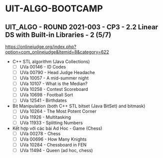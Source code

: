 # UIT-ALGO-BOOTCAMP
## UIT_ALGO - ROUND 2021-003 - CP3 - 2.2 Linear DS with Built-in Libraries - 2 (5/7)

https://onlinejudge.org/index.php?option=com_onlinejudge&Itemid=8&category=622

- C++ STL algorithm (Java Collections)
  - [ ] UVa 00146 - ID Codes
  - [ ] UVa 00790 - Head Judge Headache
  - [ ] UVa 10057 - A mid-summer night
  - [ ] UVa 10107 - What is the Median?
  - [ ] UVa 10258 - Contest Scoreboard
  - [ ] UVa 10698 - Football Sort
  - [ ] UVa 12541 - Birthdates

- Bit Manipulation (both C++ STL bitset (Java BitSet) and bitmask)
  - [ ] UVa 10264 - The Most Potent Corner
  - [ ] UVa 11926 - Multitasking
  - [ ] UVa 11933 - Splitting Numbers

- Kết hợp với các bài Ad Hoc - Game (Chess)
  - [ ] UVa 00278 - Chess
  - [ ] UVa 00696 - How Many Knights
  - [ ] UVa 10284 - Chessboard in FEN
  - [ ] UVa 11494 - Queen (ad hoc, chess)
